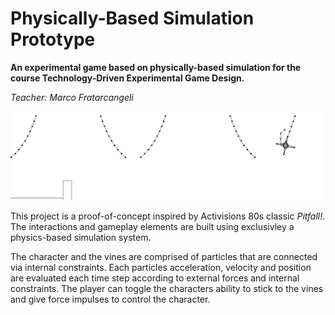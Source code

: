 # Physically-Based Simulation Prototype

**An experimental game based on physically-based simulation for the course Technology-Driven Experimental Game Design.**

*Teacher: Marco Fratarcangeli*

<img src="/media/gameplay.gif" width="850px">

This project is a proof-of-concept inspired by Activisions 80s classic *Pitfall!*. The interactions and gameplay elements are built using exclusivley a physics-based simulation system.

The character and the vines are comprised of particles that are connected via internal constraints.
Each particles acceleration, velocity and position are evaluated each time step according to external forces and internal constraints. The player can toggle the characters ability to stick to the vines and give force impulses to control the character. 
